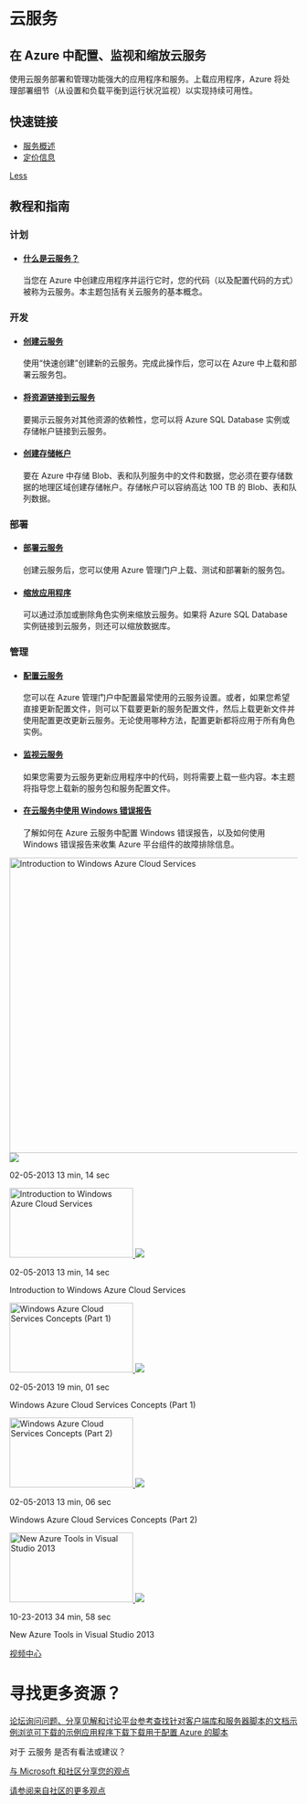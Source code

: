 <properties linkid="dev-net-Cloud-Service" urlDisplayName="Windows Azure Cloud Service" pageTitle="Windows Azure 服务管理：云服务" metaKeywords="Cloud Service" description="" metaCanonical="" services="Cloud Service" documentationCenter="Services" title="Configure, monitor, and scale your cloud services in Azure" authors="" solutions="" manager="" editor="" />

<h1>云服务</h1>
<div class="wa-spacer wa-spacer-6down">
<h2>在 Azure 中配置、监视和缩放云服务</h2>
<p>使用云服务部署和管理功能强大的应用程序和服务。上载应用程序，Azure 将处理部署细节（从设置和负载平衡到运行状况监视）以实现持续可用性。</p>
<h2>快速链接</h2>
<ul class="wa-linkList">
<li><a href="http://www.windowsazure.cn/zh-cn/manage/services/cloud-services/" title="" class="wa-arrowLink-light">服务概述</a></li>
<li style="display:none"><a href="http://www.windowsazure.cn/zh-cn/solutions/web/" title="" class="wa-arrowLink-light">可交付的解决方案</a></li>
<li><a href="http://www.windowsazure.cn/pricing/overview/" title="" class="wa-arrowLink-light">定价信息</a></li>
</ul>
</div>
<div style="display:none" class="wa-spacer wa-spacer-asideLight wa-spacer-4down">
<p>特色</p>
<ul class="wa-iconList">
<li><a href="http://www.windowsazure.cn/zh-cn/documentation/articles/cloud-services-dotnet-get-started/" title=""> Azure 云服务和 ASP.NET 入门 </a></li>
<li><a href="http://www.youtube.com/watch?v=_mMHuUQz9Y0" title=""> 创建和管理云服务 </a></li>
<li><a href="http://channel9.msdn.com/Series/Windows-Azure-Cloud-Services-Tutorials/Walkthrough-of-the-Management-Portal-for-Windows-Azure-Cloud-Services/" title=""> 云服务管理门户 </a></li>
</ul>
</div>

<div class="wa-content wa-content-divided"><a style="display:none" href="http://www.windowsazure.cn/zh-cn/manage/services/cloud-services/#" title="" class="wa-showLessMore wa-showMore" data-control="showLessMore">More</a><a href="http://www.windowsazure.cn/zh-cn/manage/services/cloud-services/#" title="" class="wa-showLessMore wa-showLess active" data-control="showLessMore">Less</a>
<h2>教程和指南</h2>
</div>
<div class="wa-content wa-content-4up wa-content-divided">
<div class="wa-spacer">
<h3>计划</h3>
</div>
<div class="wa-spacer wa-spacer-3down">
<ul class="wa-linkList">
<li>
<h4><a href="http://www.windowsazure.cn/zh-cn/manage/services/cloud-services/what-is-a-cloud-service/" title="">什么是云服务？</a></h4>
<div data-show-less-more-member="true">
<p>当您在 Azure 中创建应用程序并运行它时，您的代码（以及配置代码的方式）被称为云服务。本主题包括有关云服务的基本概念。</p>
</div>
</li>

<li style="display:none">
<h4><a href="http://www.windowsazure.cn/zh-cn/documentation/articles/fundamentals-application-models/" title="">Azure 执行模型</a></h4>
<div data-show-less-more-member="true">
<p>Azure 提供了三种可用于承载 Web 应用程序的计算模型：网站、云服务和虚拟机。本主题概述了三种模型和信息，以帮助您确定适用于您的应用程序的模型。</p>
</div>
</li>
</ul>
</div>
</div>
<div class="wa-content wa-content-4up wa-content-divided">
<div class="wa-spacer">
<h3>开发</h3>
</div>
<div class="wa-spacer wa-spacer-3down">
<ul class="wa-linkList">
<li>
<h4><a href="http://www.windowsazure.cn/zh-cn/manage/services/cloud-services/how-to-create-and-deploy-a-cloud-service/" title="">创建云服务</a></h4>
<div data-show-less-more-member="true">
<p>使用“快速创建”创建新的云服务。完成此操作后，您可以在 Azure 中上载和部署云服务包。</p>
</div>
</li>

<li style="display:none">
<h4><a href="http://www.windowsazure.cn/zh-cn/documentation/articles/cloud-services-dotnet-get-started/" title="">Azure 云服务和 ASP.NET 入门</a></h4>
</li>

<li>
<h4><a href="http://www.windowsazure.cn/zh-cn/manage/services/cloud-services/how-to-manage-a-cloud-service/#linkresources" title="">将资源链接到云服务</a></h4>
<div data-show-less-more-member="true">
<p>要揭示云服务对其他资源的依赖性，您可以将 Azure SQL Database 实例或存储帐户链接到云服务。</p>
</div>
</li>
<li>
<h4><a href="http://www.windowsazure.cn/zh-cn/documentation/articles/storage-create-storage-account/" title="">创建存储帐户</a></h4>
<div data-show-less-more-member="true">
<p>要在 Azure 中存储 Blob、表和队列服务中的文件和数据，您必须在要存储数据的地理区域创建存储帐户。存储帐户可以容纳高达 100 TB 的 Blob、表和队列数据。</p>
</div>
</li>
</ul>
</div>
</div>
<div class="wa-content wa-content-4up wa-content-divided">
<div class="wa-spacer">
<h3>部署</h3>
</div>
<ul>
<li>
<h4><a href="http://www.windowsazure.cn/zh-cn/documentation/articles/cloud-services-how-to-create-deploy/" title="">部署云服务</a></h4>
<div data-show-less-more-member="true">
<p>创建云服务后，您可以使用 Azure 管理门户上载、测试和部署新的服务包。</p>
</div>
</li>
<li>
<h4><a href="http://www.windowsazure.cn/zh-cn/documentation/articles/cloud-services-how-to-scale/" title="">缩放应用程序</a></h4>
<div data-show-less-more-member="true">
<p>可以通过添加或删除角色实例来缩放云服务。如果将 Azure SQL Database 实例链接到云服务，则还可以缩放数据库。</p>
</div>
</li>
</ul>
</div>
<div class="wa-content wa-content-4up wa-content-divided">
<div class="wa-spacer">
<h3>管理</h3>
</div>
<div class="wa-spacer wa-spacer-3down">
<ul class="wa-linkList">
<li>
<h4><a href="http://www.windowsazure.cn/zh-cn/manage/services/cloud-services/how-to-configure-a-cloud-service/" title="">配置云服务</a></h4>
<div data-show-less-more-member="true">
<p>您可以在 Azure 管理门户中配置最常使用的云服务设置。或者，如果您希望直接更新配置文件，则可以下载要更新的服务配置文件，然后上载更新文件并使用配置更改更新云服务。无论使用哪种方法，配置更新都将应用于所有角色实例。</p>
</div>
</li>

<li style="display:none">
<h4><a href="http://www.windowsazure.cn/zh-cn/documentation/articles/cloud-services-how-to-manage/#updaterole" title="">更新云服务角色或部署</a></h4>
<div data-show-less-more-member="true">
<p>如果您需要为云服务更新应用程序中的代码，则将需要上载一些内容。本主题将指导您上载新的服务包和服务配置文件。</p>
</div>
</li>

<li>
<h4><a href="http://www.windowsazure.cn/zh-cn/manage/services/cloud-services/how-to-monitor-a-cloud-service/" title="">监视云服务</a></h4>
<div data-show-less-more-member="true">
<p>如果您需要为云服务更新应用程序中的代码，则将需要上载一些内容。本主题将指导您上载新的服务包和服务配置文件。</p>
</div>
</li>

<li style="display:none">
<h4><a href="http://www.windowsazure.cn/zh-cn/documentation/articles/cloud-services-dotnet-diagnostics/" title="">在 Azure 中启用诊断</a></h4>
<div data-show-less-more-member="true">
<p>从 Azure 中运行的辅助角色、Web 角色或虚拟机收集诊断数据以排查问题。</p>
</div>
</li>

<li>
<h4><a href="http://download.microsoft.com/download/C/4/8/C48CAA93-537E-453B-A3EE-55AC0300BD95/WER-in-Azure_Aug2014.pdf" title="">在云服务中使用 Windows 错误报告</a></h4>
<div data-show-less-more-member="true">
<p>了解如何在 Azure 云服务中配置 Windows 错误报告，以及如何使用 Windows 错误报告来收集 Azure 平台组件的故障排除信息。</p>
</div>
</li>
</ul>
</div>
</div>

<div style="display:none" class="wa-content">
<p>视频</p>
</div>
<div class="wa-content">
<div class="wa-video-switcher" data-control="video-switcher">
<div class="main-video"><a href="http://www.windowsazure.cn/zh-cn/documentation/videos/introduction-to-cloud-services/" title="Introduction to Windows Azure Cloud Services" class="wa-video-thumbnail wa-video-thumbnail-mega" data-control="video" data-expanding="false" data-ch9="//channel9.msdn.com/Series/Windows-Azure-Cloud-Services-Tutorials/Introduction-to-Windows-Azure-Cloud-Services//player"><img src="http://media.ch9.ms/ch9/484b/feca8582-05c1-4342-bffc-0cf9a178484b/IntroToCloudServices_512.jpg" width="920" height="517" alt="Introduction to Windows Azure Cloud Services"/> <img src="http://acom.azurecomcdn.net/80C57D/cdn/images/20141016-0429-478/icon/VideoPlay.svg" class="play-icon"/></a>
<p class="thumbnail-meta thumbnail-meta-line1"><span class="item1">02-05-2013</span> <span class="item2">13 min, 14 sec</span></p>
</div>
<div class="videos">
<div class="video active"><a href="http://www.windowsazure.cn/zh-cn/documentation/videos/introduction-to-cloud-services/" title="Introduction to Windows Azure Cloud Services" class="wa-video-thumbnail wa-video-thumbnail-mini" data-control="" data-expanding="false" data-ch9="//channel9.msdn.com/Series/Windows-Azure-Cloud-Services-Tutorials/Introduction-to-Windows-Azure-Cloud-Services//player"><img src="http://media.ch9.ms/ch9/484b/feca8582-05c1-4342-bffc-0cf9a178484b/IntroToCloudServices_512.jpg" width="216" height="122" alt="Introduction to Windows Azure Cloud Services"/> <img src="http://acom.azurecomcdn.net/80C57D/cdn/images/20141016-0429-478/icon/VideoPlay.svg" class="play-icon"/></a>
<p class="thumbnail-meta thumbnail-meta-line1"><span class="item1">02-05-2013</span> <span class="item2">13 min, 14 sec</span></p>
<p>Introduction to Windows Azure Cloud Services</p>
</div>
<div class="video "><a href="http://www.windowsazure.cn/zh-cn/documentation/videos/cloud-services-concepts-part-1/" title="Windows Azure Cloud Services Concepts (Part 1)" class="wa-video-thumbnail wa-video-thumbnail-mini" data-control="" data-expanding="false" data-ch9="//channel9.msdn.com/Series/Windows-Azure-Cloud-Services-Tutorials/Windows-Azure-Cloud-Services-Concepts-Part-1//player"><img src="http://media.ch9.ms/ch9/f1ea/aa722616-69cc-4c89-94c4-bb3d5524f1ea/CloudServicesConcepts1_512.jpg" width="216" height="122" alt="Windows Azure Cloud Services Concepts (Part 1)"/> <img src="http://acom.azurecomcdn.net/80C57D/cdn/images/20141016-0429-478/icon/VideoPlay.svg" class="play-icon"/></a>
<p class="thumbnail-meta thumbnail-meta-line1"><span class="item1">02-05-2013</span> <span class="item2">19 min, 01 sec</span></p>
<p>Windows Azure Cloud Services Concepts (Part 1)</p>
</div>
<div class="video "><a href="http://www.windowsazure.cn/zh-cn/documentation/videos/cloud-services-concepts-part-2/" title="Windows Azure Cloud Services Concepts (Part 2)" class="wa-video-thumbnail wa-video-thumbnail-mini" data-control="" data-expanding="false" data-ch9="//channel9.msdn.com/Series/Windows-Azure-Cloud-Services-Tutorials/Windows-Azure-Cloud-Services-Concepts-Part-2//player"><img src="http://media.ch9.ms/ch9/6892/ece7b208-32a6-493a-8973-b4076c636892/CloudServicesConcepts2_512.jpg" width="216" height="122" alt="Windows Azure Cloud Services Concepts (Part 2)"/> <img src="http://acom.azurecomcdn.net/80C57D/cdn/images/20141016-0429-478/icon/VideoPlay.svg" class="play-icon"/></a>
<p class="thumbnail-meta thumbnail-meta-line1"><span class="item1">02-05-2013</span> <span class="item2">13 min, 06 sec</span></p>
<p>Windows Azure Cloud Services Concepts (Part 2)</p>
</div>
<div class="video "><a href="http://www.windowsazure.cn/zh-cn/documentation/videos/new-azure-tools-in-visual-studio-2013/" title="New Azure Tools in Visual Studio 2013" class="wa-video-thumbnail wa-video-thumbnail-mini" data-control="" data-expanding="false" data-ch9="//channel9.msdn.com/Shows/Visual-Studio-Toolbox/New-Azure-Tools-in-Visual-Studio-2013/player"><img src="http://files.channel9.msdn.com/thumbnail/6a34792b-95a3-4a93-b50f-eeb137390f32.png" width="216" height="122" alt="New Azure Tools in Visual Studio 2013"/> <img src="http://acom.azurecomcdn.net/80C57D/cdn/images/20141016-0429-478/icon/VideoPlay.svg" class="play-icon"/></a>
<p class="thumbnail-meta thumbnail-meta-line1"><span class="item1">10-23-2013</span> <span class="item2">34 min, 58 sec</span></p>
<p>New Azure Tools in Visual Studio 2013</p>
</div>
</div>
</div>
<p><a href="http://www.windowsazure.cn/zh-cn/documentation/videos/index/?services=cloud-services" title="" class="wa-arrowLinkLarge">视频中心</a></p>
</div>
<div class="wa-content">
<h1>寻找更多资源？</h1>
<div class="wa-resourceBlockRow"><a href="https://social.msdn.microsoft.com/Forums/azure/zh-CN/home?forum=windowsazurezhchs&filter=alltypes&sort=lastpostdesc" title="" class="wa-resourceBlock"><span class="wa-resourceBlock-header">论坛</span>询问问题、分享见解和讨论平台</a><a href="http://msdn.microsoft.com/zh-cn/library/windowsazure/ee460812" title="" class="wa-resourceBlock"><span class="wa-resourceBlock-header">参考</span>查找针对客户端库和服务器脚本的文档</a><a href="http://code.msdn.microsoft.com/windowsazure/site/search?query=cloud%20services&amp;f%5B0%5D.Value=cloud%20services&amp;f%5B0%5D.Type=SearchText&amp;ac=5" title="" class="wa-resourceBlock"><span class="wa-resourceBlock-header">示例</span>浏览可下载的示例应用程序</a><a href="http://www.windowsazure.cn/zh-cn/downloads/?sdk=net" title="" class="wa-resourceBlock"><span class="wa-resourceBlock-header">下载</span>下载用于配置 Azure 的脚本</a></div>
<p>对于 云服务 是否有看法或建议？</p>
<p><a href="http://feedback.azure.com/forums/169386-cloud-services" title="" class="wa-arrowLink uservoice" data-forum="169386">与 Microsoft 和社区分享您的观点</a></p>
<p><a href="http://feedback.azure.com/forums/169386-cloud-services" title="" class="wa-arrowLink">请参阅来自社区的更多观点</a></p>
</div>
